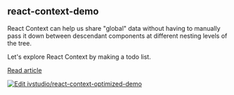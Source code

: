 ## react-context-demo

React Context can help us share "global" data without having to manually pass it down between descendant components at different nesting levels of the tree.

Let's explore React Context by making a todo list.

[Read article](https://ivstudio.com/react/context/)

[![Edit ivstudio/react-context-optimized-demo](https://codesandbox.io/static/img/play-codesandbox.svg)](https://codesandbox.io/s/github/ivstudio/react-context-optimized-demo/tree/master/?fontsize=14&hidenavigation=1&theme=dark)
